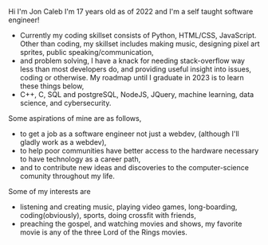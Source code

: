 Hi I'm Jon Caleb I'm 17 years old as of 2022 and I'm a self taught software engineer!
- Currently my coding skillset consists of Python, HTML/CSS, JavaScript.
  Other than coding, my skillset includes making music, designing pixel art sprites, public speaking/communication,
- and problem solving, I have a knack for needing stack-overflow way less than most developers do, and providing useful insight
  into issues, coding or otherwise.
  My roadmap until I graduate in 2023 is to learn these things below,
- C++, C, SQL and postgreSQL, NodeJS, JQuery, machine learning, data science, and cybersecurity.

Some aspirations of mine are as follows, 
- to get a job as a software engineer not just a webdev, (although I'll gladly work as a webdev),
- to help poor communities have better access to the hardware necessary to have technology as a career path,
- and to contribute new ideas and discoveries to the computer-science comunity throughout my life.

Some of my interests are 
- listening and creating music, playing video games, long-boarding, coding(obviously), sports, doing crossfit with friends,
- preaching the gospel, and watching movies and shows, my favorite movie is any of the three Lord of the Rings movies.
